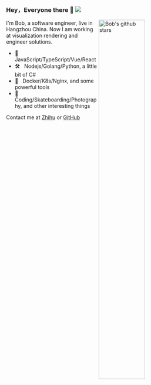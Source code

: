 ### Hey，Everyone there 👋 ![](https://visitor-badge.glitch.me/badge?page_id=fe92star.fe92star)

<img align="right" alt="Bob's github stars" width="50%" src="https://github-readme-stats.vercel.app/api?username=fe92star&show_icons=true">



I'm Bob, a software engineer, live in Hangzhou China. Now I am working at visualization rendering and engineer solutions.

- 🎁  &nbsp; JavaScript/TypeScript/Vue/React
- 🛠  &nbsp; Nodejs/Golang/Python, a little bit of C#
- 🚕  &nbsp; Docker/K8s/Nginx, and some powerful tools
- 🎿  &nbsp; Coding/Skateboarding/Photography, and other interesting things

Contact me at [Zhihu](https://www.zhihu.com/people/san-huan-mei-you-shao) or [GitHub](https://github.com/fe92star)